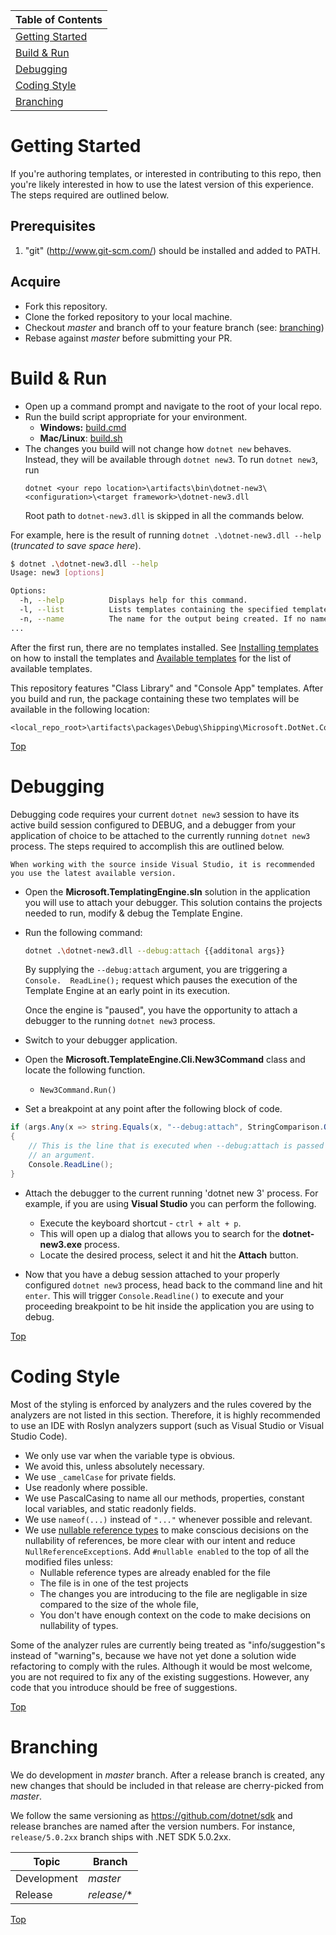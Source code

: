 | Table of Contents |
|-------------------|
| [Getting Started](#getting-started) |
| [Build & Run](#build--run) |
| [Debugging](#debugging) |
| [Coding Style](#coding-style) |
| [Branching](#branching) |

# Getting Started #

If you're authoring templates, or interested in contributing to this repo, then you're likely interested in how to use the latest version of this experience.
The steps required are outlined below.

## Prerequisites ##

1. "git" (http://www.git-scm.com/) should be installed and added to PATH.

## Acquire

- Fork this repository.
- Clone the forked repository to your local machine.
- Checkout *master* and branch off to your feature branch (see: [branching](#branching))
- Rebase against *master* before submitting your PR.

# Build & Run

- Open up a command prompt and navigate to the root of your local repo.
- Run the build script appropriate for your environment.
     - **Windows:** [build.cmd](https://github.com/dotnet/templating/blob/master/build.cmd)
     - **Mac/Linux**: [build.sh](https://github.com/dotnet/templating/blob/master/build.sh) 
- The changes you build will not change how `dotnet new` behaves. Instead, they will be available through `dotnet new3`. To run `dotnet new3`, run 
  ```
  dotnet <your repo location>\artifacts\bin\dotnet-new3\<configuration>\<target framework>\dotnet-new3.dll
  ```
  Root path to `dotnet-new3.dll` is skipped in all the commands below.

For example, here is the result of running `dotnet .\dotnet-new3.dll --help` (_truncated to save space here_).

```bash
$ dotnet .\dotnet-new3.dll --help
Usage: new3 [options]

Options:
  -h, --help          Displays help for this command.
  -l, --list          Lists templates containing the specified template name. If no name is specified, lists all templates.
  -n, --name          The name for the output being created. If no name is specified, the name of the output directory is used.
...
```
After the first run, there are no templates installed. See [Installing templates](../README.md#Installing-templates) on how to install the templates and [Available templates](../README.md#Available-templates) for the list of available templates.

This repository features "Class Library" and "Console App" templates. After you build and run, the package containing these two templates will be available in the following location:
  ```
  <local_repo_root>\artifacts\packages\Debug\Shipping\Microsoft.DotNet.Common.ProjectTemplates.*.nupkg
  ```

[Top](#top)

# Debugging
Debugging code requires your current `dotnet new3` session to have its active build session configured to DEBUG, and a debugger from your application of choice to be attached to the currently running `dotnet new3` process. The steps required to accomplish this are outlined below.

    When working with the source inside Visual Studio, it is recommended you use the latest available version.

- Open the **Microsoft.TemplatingEngine.sln** solution in the application you will use to attach your debugger. This solution contains the projects needed to run, modify & debug the Template Engine.

- Run the following command:
  ```bash
  dotnet .\dotnet-new3.dll --debug:attach {{additonal args}}
  ```
  By supplying the `--debug:attach` argument, you are triggering a ` Console.  ReadLine();` request which pauses the execution of the Template Engine at an early point in its execution.
  
  Once the engine is "paused", you have the opportunity to attach a debugger to the running `dotnet new3` process. 

- Switch to your debugger application.

- Open the **Microsoft.TemplateEngine.Cli.New3Command** class and locate the following function.
  - `New3Command.Run()`
- Set a breakpoint at any point after the following block of code.

```csharp
if (args.Any(x => string.Equals(x, "--debug:attach", StringComparison.Ordinal)))
{
    // This is the line that is executed when --debug:attach is passed as 
    // an argument. 
    Console.ReadLine();
}
```
- Attach the debugger to the current running 'dotnet new 3' process.
  For example, if you are using **Visual Studio** you can perform the following.
  - Execute the keyboard shortcut - `ctrl + alt + p`.
  - This will open up a dialog that allows you to search for the **dotnet-new3.exe** process.
  - Locate the desired process, select it and hit the **Attach** button.
    
- Now that you have a debug session attached to your properly configured `dotnet new3` process, head back to the command line and hit `enter`.  This will trigger `Console.Readline()` to execute and your proceeding breakpoint to be hit inside the application you are using to debug. 

[Top](#top)

# Coding Style #

Most of the styling is enforced by analyzers and the rules covered by the analyzers are not listed in this section. Therefore, it is highly recommended to use an IDE with Roslyn analyzers support (such as Visual Studio or Visual Studio Code).

* We only use var when the variable type is obvious.
* We avoid this, unless absolutely necessary.
* We use `_camelCase` for private fields.
* Use readonly where possible.
* We use PascalCasing to name all our methods, properties, constant local variables, and static readonly fields.
* We use `nameof(...)` instead of `"..."` whenever possible and relevant.
* We use [nullable reference types](https://docs.microsoft.com/en-us/dotnet/csharp/nullable-references) to make conscious decisions on the nullability of references, be more clear with our intent and reduce `NullReferenceException`s. Add `#nullable enabled` to the top of all the modified files unless:
  * Nullable reference types are already enabled for the file
  * The file is in one of the test projects
  * The changes you are introducing to the file are negligable in size compared to the size of the whole file,
  * You don't have enough context on the code to make decisions on nullability of types.

Some of the analyzer rules are currently being treated as "info/suggestion"s instead of "warning"s, because we have not yet done a solution wide refactoring to comply with the rules. Although it would be most welcome, you are not required to fix any of the existing suggestions. However, any code that you introduce should be free of suggestions.

[Top](#top)

# Branching #

We do development in *master* branch. After a release branch is created, any new changes that should be included in that release are cherry-picked from *master*.

We follow the same versioning as https://github.com/dotnet/sdk and release branches are named after the version numbers. For instance, `release/5.0.2xx` branch ships with .NET SDK 5.0.2xx.

| Topic | Branch |
|-------|-------|
| Development | *master* |
| Release | *release/** |

[Top](#top)
